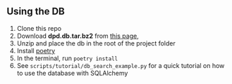 ## Using the DB

1. Clone this repo
2. Download **dpd.db.tar.bz2** from [this page](https://github.com/digitalpalidictionary/digitalpalidictionary/releases), 
3. Unzip and place the db in the root of the project folder
4. Install [poetry](https://python-poetry.org/docs/)
5. In the terminal, run `poetry install`
6. See `scripts/tutorial/db_search_example.py` for a quick tutorial on how to use the database with SQLAlchemy
